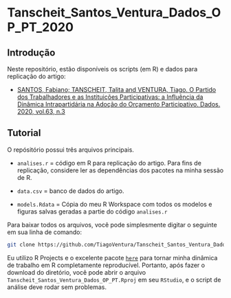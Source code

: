 # Tanscheit_Santos_Ventura_Dados_OP_PT_2020

## Introdução 

Neste repositório, estão disponíveis os scripts (em R) e dados para replicação do artigo:

- [SANTOS, Fabiano; TANSCHEIT, Talita and VENTURA, Tiago. O Partido dos Trabalhadores e as Instituições Participativas: a Influência da Dinâmica Intrapartidária na Adoção do Orçamento Participativo. Dados. 2020, vol.63, n.3](https://www.scielo.br/scielo.php?script=sci_abstract&pid=S0011-52582020000300202&lng=en&nrm=iso&tlng=pt)


## Tutorial

O repósitório possui três arquivos principais. 

- `analises.r` = código em R para replicação do artigo. Para fins de replicação, considere ler as dependências dos pacotes na minha sessão de R. 

- `data.csv` = banco de dados do artigo. 

- `models.Rdata` = Cópia do meu R Workspace com todos os modelos e figuras salvas geradas a partie do código `analises.r`


Para baixar todos os arquivos, você pode simplesmente digitar o seguinte em sua linha de comando: 

```bash
git clone https://github.com/TiagoVentura/Tanscheit_Santos_Ventura_Dados_OP_PT_202
```

Eu utilizo R Projects e o excelente pacote [`here`](https://www.tidyverse.org/blog/2017/12/workflow-vs-script/) para tornar minha dinâmica de trabalho em R completamente reproducível. Portanto, após fazer o download do diretório, você pode abrir o arquivo `Tanscheit_Santos_Ventura_Dados_OP_PT.Rproj` em seu `RStudio`, e o script de análise deve rodar sem problemas. 

